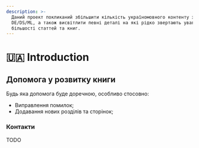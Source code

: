```yaml
---
description: >-
  Даний проект покликаний збільшити кількість україномовного контенту з тематики
  DE/DS/ML, а також висвітлити певні деталі на які рідко звертають увагу у
  більшості статтей та книг.
---
```


# 🇺🇦 Introduction

## Допомога у розвитку книги

Будь яка допомога буде доречною, особливо стосовно:

* Виправлення помилок;
* Додавання нових розділів та сторінок;

### Контакти

TODO
